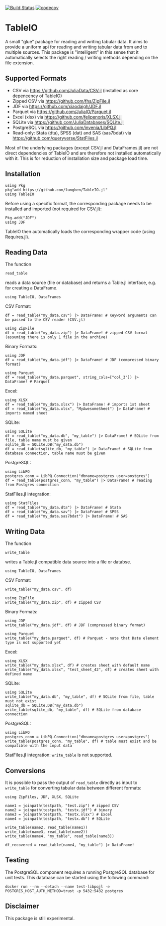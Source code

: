 [![Build Status](https://travis-ci.com/lungben/TableIO.jl.svg?branch=master)](https://travis-ci.com/lungben/TableIO.jl)
[![codecov](https://codecov.io/gh/lungben/TableIO.jl/branch/master/graph/badge.svg)](https://codecov.io/gh/lungben/TableIO.jl)

# TableIO

A small "glue" package for reading and writing tabular data. It aims to provide a uniform api for reading and writing tabular data from and to multiple sources.
This package is "intelligent" in this sense that it automatically selects the right reading / writing methods depending on the file extension.

## Supported Formats

* CSV via https://github.com/JuliaData/CSV.jl (installed as core depencency of TableIO)
* Zipped CSV via https://github.com/fhs/ZipFile.jl
* JDF via https://github.com/xiaodaigh/JDF.jl
* Parquet via https://github.com/JuliaIO/Parquet.jl
* Excel (xlsx) via https://github.com/felipenoris/XLSX.jl
* SQLite via https://github.com/JuliaDatabases/SQLite.jl
* PostgreSQL via https://github.com/invenia/LibPQ.jl
* Read-only: Stata (dta), SPSS (dat) and SAS (sas7bdat) via https://github.com/queryverse/StatFiles.jl

Most of the underlying packages (except CSV.jl and DataFrames.jl) are not direct dependencies of TableIO and are therefore not installed automatically with it.
This is for reduction of installation size and package load time.

## Installation

    using Pkg
    pkg"add https://github.com/lungben/TableIO.jl"
    using TableIO

Before using a specific format, the corresponding package needs to be installed and imported (not required for CSV.jl):

    Pkg.add("JDF")
    using JDF

TableIO then automatically loads the corresponding wrapper code (using Requires.jl).

## Reading Data

The function

    read_table

reads a data source (file or database) and returns a Table.jl interface, e.g. for creating a DataFrame.

    using TableIO, DataFrames

CSV Format:

    df = read_table("my_data.csv") |> DataFrame! # Keyword arguments can be passed to the CSV reader (CSV.jl)

    using ZipFile
    df = read_table("my_data.zip") |> DataFrame! # zipped CSV format (assuming there is only 1 file in the archive)

Binary Formats:

    using JDF
    df = read_table("my_data.jdf") |> DataFrame! # JDF (compressed binary format)

    using Parquet
    df = read_table("my_data.parquet", string_cols=["col_3"]) |> DataFrame! # Parquet

Excel:

    using XLSX
    df = read_table("my_data.xlsx") |> DataFrame! # imports 1st sheet
    df = read_table("my_data.xlsx", "MyAwesomeSheet") |> DataFrame! # imports named sheet

SQLite:

    using SQLite
    df = read_table("my_data.db", "my_table") |> DataFrame! # SQLite from file, table name must be given
    sqlite_db = SQLite.DB("my_data.db")
    df = read_table(sqlite_db, "my_table") |> DataFrame! # SQLite from database connection, table name must be given

PostgreSQL:

    using LibPQ
    postgres_conn = LibPQ.Connection("dbname=postgres user=postgres")
    df = read_table(postgres_conn, "my_table") |> DataFrame! # reading from Postgres connection

StatFiles.jl integration:

    using StatFiles
    df = read_table("my_data.dta") |> DataFrame! # Stata
    df = read_table("my_data.sav") |> DataFrame! # SPSS
    df = read_table("my_data.sas7bdat") |> DataFrame! # SAS

## Writing Data

The function

    write_table

writes a Table.jl compatible data source into a file or databse.

    using TableIO, DataFrames

CSV Format:

    write_table("my_data.csv", df)

    using ZipFile
    write_table("my_data.zip", df) # zipped CSV

Binary Formats:

    using JDF
    write_table("my_data.jdf", df) # JDF (compressed binary format)

    using Parquet
    write_table("my_data.parquet", df) # Parquet - note that Date element type is not supported yet

Excel:

    using XLSX
    write_table("my_data.xlsx", df) # creates sheet with default name
    write_table("my_data.xlsx", "test_sheet_42", df) # creates sheet with defined name

SQLite:

    using SQLite
    write_table("my_data.db", "my_table", df) # SQLite from file, table must not exist
    sqlite_db = SQLite.DB("my_data.db")
    write_table(sqlite_db, "my_table", df) # SQLite from database connection

PostgreSQL:

    using LibPQ
    postgres_conn = LibPQ.Connection("dbname=postgres user=postgres")
    write_table(postgres_conn, "my_table", df) # table must exist and be compatible with the input data

StatFiles.jl integration: `write_table` is not supported.

## Conversions

It is possible to pass the output of `read_table` directly as input to `write_table` for converting tabular data between different formats:

    using ZipFiles, JDF, XLSX, SQLite

    name1 = joinpath(testpath, "test.zip") # zipped CSV
    name2 = joinpath(testpath, "testx.jdf") # binary
    name3 = joinpath(testpath, "testx.xlsx") # Excel
    name4 = joinpath(testpath, "testx.db") # SQLite

    write_table(name2, read_table(name1))
    write_table(name3, read_table(name2))
    write_table(name4, "my_table", read_table(name3))

    df_recovered = read_table(name4, "my_table") |> DataFrame!

## Testing

The PostgreSQL component requires a running PostgreSQL database for unit tests. This database can be started using the following command:

`docker run --rm --detach --name test-libpqjl -e POSTGRES_HOST_AUTH_METHOD=trust -p 5432:5432 postgres`

## Disclaimer

This package is still experimental.
